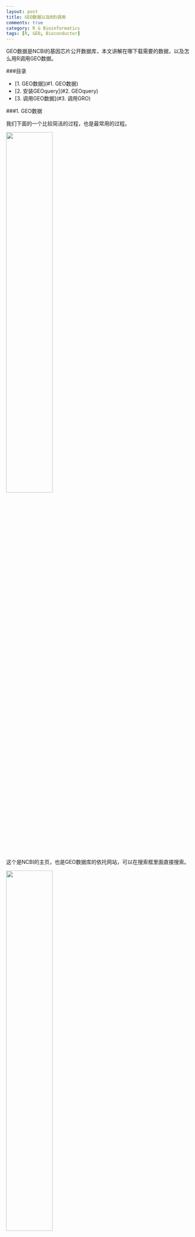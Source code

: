 ```yaml
---
layout: post
title: GEO数据以及R的调用
comments: true
category: R & Bioinformatics
tags: [R, GEO, Bioconductor]
---
```


GEO数据是NCBI的基因芯片公开数据库，本文讲解在哪下载需要的数据，以及怎么用R调用GEO数据。

<!-- more -->

###目录
<!-- MarkdownTOC depth=4 -->
- [1. GEO数据](#1. GEO数据)
- [2. 安装GEOquery](#2. GEOquery)
- [3. 调用GEO数据](#3. 调用GRO)
<!-- /MarkdownTOC -->

<a name="1. GEO数据" />

###1. GEO数据

我们下面的一个比较简洁的过程，也是最常用的过程。

<img src="http://pureice.github.com/images/bioinformatics/geo-1.PNG" height="50%" width="50%">

这个是NCBI的主页，也是GEO数据库的依托网站，可以在搜索框里面直接搜索。

<img src="http://pureice.github.com/images/bioinformatics/geo-2.PNG" height="50%" width="50%">

比如我搜索了lung cance，在右面我们可以看到有两个GEO，打开DataSets。

<img src="http://pureice.github.com/images/bioinformatics/geo-3.PNG" height="50%" width="50%">

这个是其中的一个查询结果，里面有各种简要的信息：purpose，organism，type，platform，series，download。我们要点的并不是download，series后面的那个GSE43459.

<img src="http://pureice.github.com/images/bioinformatics/geo-4.PNG" height="50%" width="50%">

我们一般需要下载的是下面的series matrix，就是那个txt格式的东西。下载了之后就可以做很多事情了。比如significant gene selection。

<a name="2. GEOquery" />

###2. 安装GEOquery

首先要安装R，[地址在这](http://www.r-project.org)，至于怎么使用R，那网上到处是教程。

使用R调用GEO里面的数据库是使用Bioconductor里面的GEOquery，[链接在这](http://www.bioconductor.org/packages/release/bioc/html/GEOquery.html)

<a name="3. 调用GEO" />

###3. 调用GEO数据

那么这一节是重点。

	import GEOquery#载入包
	gse1 <- getGEO(filename="e:/lab/sam/data/diabetes_GSE38642_series_matrix.txt.gz",GSEMatrix=T)#从已经下载到的弹性体中读取GSE数据，filename后面是路径；还可以从NCBI官网直接下载txt，只要知道GSE38642就可以了。
	glp <- getGEO("GPL6244")#这个就是直接下载的方法，下载的platform。
	#GLP6244数据处理，这一串是自己写的程序，每个platform并不一样，所以不能直接调用；这一段是从platform中得到GeneID，一个比较好用的序号。
	temp_glp <- Table(glp)[c("ID","gene_assignment")]
	temp <- as.character(temp_glp[,"gene_assignment"])
	geneid <- c()#12201
	for (i in seq(1,length(temp))){
  	if (temp[i] == "---" ){
    	geneid <- append(geneid,"0")  
  	} else if(temp[i] == ""){
    	geneid <- append(geneid,"0")
  	} else{
    	con <- strsplit(temp[i],"//")
    	a <- con[[1]]
    	geneid <- append(geneid,a[length(a)])
  	}
	}
	glp.id <- data.frame(temp_glp,geneid)
	gse1_exprs <- exprs(gse1)#这个函数是把这个函数的所有定性信息提取出来，得到的是一个很大很大的list，包括：每一个芯片的人种、年龄、性别(如果有的话)，这个数据集的目的、平台、医院(还是如果有的话)
	gse1_pdata <- pData(gse1)#这个得到的就是我们需要的定量数据了，可以得到一个很大很大的矩阵，横坐标是芯片的需要，纵坐标的这个平台自己定义的位点序号，可以用上面得到的geneid进行转换。
	gse1.genenames <- featureNames(gse1)#得到这个芯片的featurename，就是纵坐标
	gse1.samplenames <- sampleNames(gse1)
	#得到这个芯片的samplename

得到了这些数据就可以进行各种处理了，包括cluster，选择显著基因，构建网络等等。

如需转载，请注明作者[Robin Li](https://pureice.github.com)及原始网站，谢谢你的帮助~